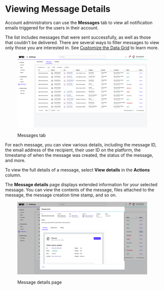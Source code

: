# Viewing Message Details

Account administrators can use the **Messages** tab to view all notification emails triggered for the users in their account.&#x20;

The list includes messages that were sent successfully, as well as those that couldn't be delivered. There are several ways to filter messages to view only those you are interested in. See [Customize the Data Grid](../../../marketplace-platform/getting-started/interface/customize-the-data-grid.md) to learn more.

<figure><img src="../../../.gitbook/assets/notifications_message.png" alt=""><figcaption><p>Messages tab</p></figcaption></figure>

For each message, you can view various details, including the message ID, the email address of the recipient, their user ID on the platform, the timestamp of when the message was created, the status of the message, and more.

To view the full details of a message, select **View details** in the **Actions** column.

The **Message details** page displays extended information for your selected message. You can view the contents of the message, files attached to the message, the message creation time stamp, and so on.&#x20;

<figure><img src="../../../.gitbook/assets/notifications_message_detail.png" alt=""><figcaption><p>Message details page</p></figcaption></figure>
